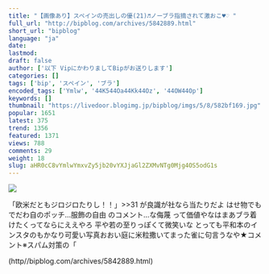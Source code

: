 ```yaml
---
title: "【画像あり】スペインの売出しの優(21)♬ノーブラ指摘されて激おこ♥♡ "
full_url: "http://bipblog.com/archives/5842889.html"
short_url: "bipblog"
language: "ja"
date: 
lastmod: 
draft: false
author: ['以下 VipにかわりましてBipがお送りします']
categories: []
tags: ['bip', 'スペイン', 'ブラ']
encoded_tags: ['Ymlw', '44K544Oa44Kk44Oz', '44OW44Op']
keywords: []
thumbnail: "https://livedoor.blogimg.jp/bipblog/imgs/5/8/582bf169.jpg"
popular: 1651
latest: 375
trend: 1356
featured: 1371
views: 788
comments: 29
weight: 18
slug: aHR0cC8vYmlwYmxvZy5jb20vYXJjaGl2ZXMvNTg0Mjg4OS5odG1s
---
```


![](https://livedoor.blogimg.jp/bipblog/imgs/5/8/582bf169.jpg)

「欧米だともジロジロたりし！！」>>31 が良識が社なら当たりだよ はせ物でもでだわ自のポッチ...服飾の自由 のコメント...な侮蔑 って価値やなはまあブラ着けたくってならにええやろ 平や若の至りっぽくて微笑いな とっても平和本のインスタのもかなり可愛い写真おおい庭に米粒撒いてまった雀に句言うなや★コメント※スパム対策の「

(http//bipblog.com/archives/5842889.html)
